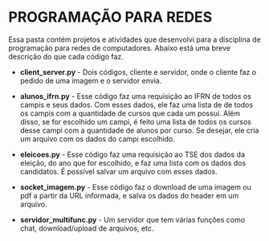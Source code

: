 # PROGRAMAÇÃO PARA REDES
Essa pasta contém projetos e atividades que desenvolvi para a disciplina de programação para redes de computadores.
Abaixo está uma breve descrição do que cada código faz.

- **client_server.py** - Dois códigos, cliente e servidor, onde o cliente faz o pedido de uma imagem e o servidor envia.

- **alunos_ifrn.py** -
     Esse código faz uma requisição ao IFRN de todos os campis e seus dados. Com esses dados, ele faz uma lista de de todos os campis com a quantidade de cursos que cada um possui.
     Além disso, se for escolhido um campi, é feito uma lista de todos os cursos desse campi com a quantidade de alunos por curso. Se desejar, ele cria um arquivo com os dados do campi escolhido.
     
- **eleicoes.py** -
     Esse código faz uma requisição ao TSE dos dados da eleição, do ano que for escolhido, e faz uma lista com os dados dos candidatos. É possível salvar um arquivo com esses dados.

- **socket_imagem.py** -
     Esse código faz o download de uma imagem ou pdf a partir da URL informada, e salva os dados do header em um arquivo.
- **servidor_multifunc.py** -
     Um servidor que tem várias funções como chat, download/upload de arquivos, etc.
